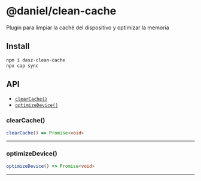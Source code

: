 # @daniel/clean-cache

Plugin para limpiar la caché del dispositivo y optimizar la memoria

## Install

```bash
npm i dasz-clean-cache
npx cap sync
```

## API

<docgen-index>

* [`clearCache()`](#clearcache)
* [`optimizeDevice()`](#optimizedevice)

</docgen-index>

<docgen-api>
<!--Update the source file JSDoc comments and rerun docgen to update the docs below-->

### clearCache()

```typescript
clearCache() => Promise<void>
```

--------------------


### optimizeDevice()

```typescript
optimizeDevice() => Promise<void>
```

--------------------

</docgen-api>
